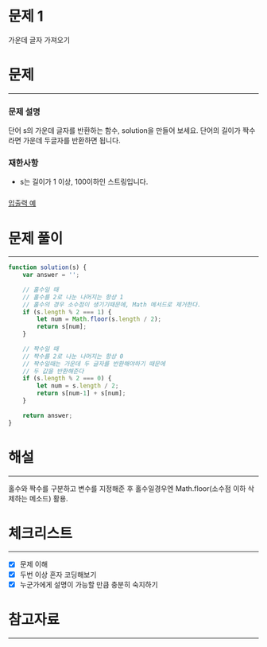 # 문제 1

가운데 글자 가져오기

# 문제

---

### **문제 설명**

단어 s의 가운데 글자를 반환하는 함수, solution을 만들어 보세요. 단어의 길이가 짝수라면 가운데 두글자를 반환하면 됩니다.

### 재한사항

- s는 길이가 1 이상, 100이하인 스트링입니다.

### 

[입출력 예](https://www.notion.so/3160c43e53874d4ea1bb01aa6e87a724)

# 문제 풀이

---

```jsx
function solution(s) {
    var answer = '';
    
    // 홀수일 때
  	// 홀수를 2로 나눈 나머지는 항상 1
  	// 홀수의 경우 소수점이 생기기때문에, Math 메서드로 제거한다.
    if (s.length % 2 === 1) {
        let num = Math.floor(s.length / 2);
        return s[num];
    }
    
    // 짝수일 때
  	// 짝수를 2로 나눈 나머지는 항상 0
    // 짝수일때는 가운데 두 글자를 반환해야하기 때문에
  	// 두 값을 반환해준다
    if (s.length % 2 === 0) {
        let num = s.length / 2;
        return s[num-1] + s[num];
    }
    
    return answer;
}
```

# 해설

---

홀수와 짝수를 구분하고 변수를 지정해준 후 홀수일경우엔 Math.floor(소수점 이하 삭제하는 메소드) 활용.

# 체크리스트

---

- [x]  문제 이해
- [x]  두번 이상 혼자 코딩해보기
- [x]  누군가에게 설명이 가능할 만큼 충분히 숙지하기

# 참고자료

---